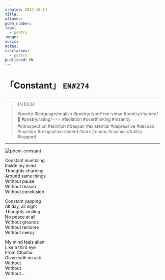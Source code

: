 ```yaml
---
created: 2024-10-14
title:
aliases:
poem_number:
tags:
  - poetry
image:
music:
notes:
cssclasses:
  - poetry
published: 📷
---
```

# 「Constant」 `EN#274`

---

> 14/10/24
> 
> #poetry 
> #language/english 
> #poetry/type/free-verse 
> #poetry/rhymed/🔴 
> #poetry/rating/⭐⭐⭐ 
> #isolation #overthinking #insanity #introspection #eldritch #despair #existential #depressive #despair #mystery #resignation #weird #dark #chaos #cosmic #futility #trapped 

---

![poem-constant](../!art/poem-constant.png)


Constant mumbling  
Inside my mind  
Thoughts churning  
Around same things  
Without pause  
Without reason  
Without conclusion  
  
Constant yapping  
All day, all night  
Thoughts circling  
No peace at all  
Without grounds  
Without remorse  
Without mercy  
  
My mind feels alien  
Like a third eye  
From Cthulhu  
Given with no ask  
Without  
Without  
Without...
